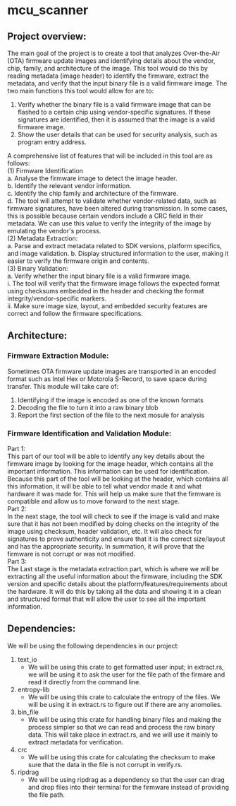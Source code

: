 # mcu_scanner  
## Project overview:  

The main goal of the project is to create a tool that analyzes Over-the-Air (OTA) firmware update images and identifying details about the vendor, chip, family, and architecture of the image. This tool would do this by reading metadata (image header) to identify the firmware, extract the metadata, and verify that the input binary file is a valid firmware image.  The two main functions this tool would allow for are to:  
1. Verify whether the binary file is a valid firmware image that can be flashed to a certain chip using vendor-specific signatures. If these signatures are identified, then it is assumed that the image is a valid firmware image.  
2. Show the user details that can be used for security analysis, such as program entry address.  

A comprehensive list of features that will be included in this tool are as follows:  
(1) Firmware Identification  
	a. Analyse the firmware image to detect the image header.  
	b. Identify the relevant vendor information.  
	c. Identify the chip family and architecture of the firmware.  
	d. The tool will attempt to validate whether vendor-related data, such as firmware signatures, have been altered during 				transmission. In some cases, this is possible because certain vendors include a CRC field in their metadata. We can use this 	value to verify the integrity of the image by emulating the vendor's process.  
(2) Metadata Extraction:  
	a. Parse and extract metadata related to SDK versions, platform specifics, and image validation.
	b. Display structured information to the user, making it easier to verify the firmware origin and contents.  
(3) Binary Validation:  
	a. Verify whether the input binary file is a valid firmware image.  
		i. The tool will verify that the firmware image follows the expected format using checksums embedded in the header and checking the format integrity/vendor-specific markers.  
		ii. Make sure image size, layout, and embedded security features are correct and follow the firmware specifications.  


## Architecture:  

### Firmware Extraction Module:  
Sometimes OTA firmware update images are transported in an encoded format such as Intel Hex or Motorola S-Record, to save space during transfer. This module will take care of:  
1. Identifying if the image is encoded as one of the known formats  
2. Decoding the file to turn it into a raw binary blob  
3. Report the first section of the file to the next mosule for analysis  

### Firmware Identification and Validation Module:  
Part 1:  
This part of our tool will be able to identify any key details about the firmware image by looking for the image header, which contains all the important information. This information can be used for identification. Because this part of the tool will be looking at the header, which contains all this information, it will be able to tell what vendor made it and what hardware it was made for. This will help us make sure that the firmware is compatible and allow us to move forward to the next stage.  
Part 2:  
In the next stage, the tool will check to see if the image is valid and make sure that it has not been modified by doing checks on the integrity of the image using checksum, header validation, etc. It will also check for signatures to prove authenticity and ensure that it is the correct size/layout and has the appropriate security. In summation, it will prove that the firmware is not corrupt or was not modified.  
Part 3:  
The Last stage is the metadata extraction part, which is where we will be extracting all the useful information about the firmware, including the SDK version and specific details about the platform/features/requirements about the hardware. It will do this by taking all the data and showing it in a clean and structured format that will allow the user to see all the important information.  


## Dependencies:  
We will be using the following dependencies in our project:
1. text_io
	- We will be using this crate to get formatted user input; in extract.rs, we will be using it to ask the user for the file path of the firmare and read it directly from the command line.
2. entropy-lib
	- We will be using this crate to calculate the entropy of the files. We will be using it in extract.rs to figure out if there are any anomolies.
3. bin_file
	- We will be using this crate for handling binary files and making the process simpler so that we can read and process the raw binary data. This will take place in extract.rs, and we will use it mainly to extract metadata for verification.
4. crc
	- We will be using this crate for calculating the checksum to make sure that the data in the file is not corrupt in verify.rs.
5. ripdrag
	- We will be using ripdrag as a dependency so that the user can drag and drop files into their terminal for the firmware instead of providing the file path.


 